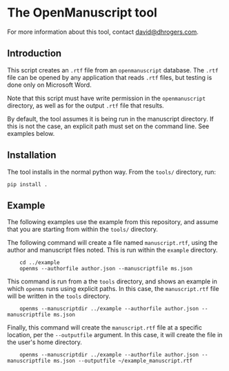 # The OpenManuscript tool

For more information about this tool, contact david@dhrogers.com.

## Introduction

This script creates an `.rtf` file from an `openmanuscript` database. 
The `.rtf` file can be opened by any application that reads `.rtf` files, 
but testing is done only on Microsoft Word.

Note that this script must have write permission in the `openmanuscript`
directory, as well as for the output `.rtf` file that results.

By default, the tool assumes it is being run in the manuscript directory. If
this is not the case, an explicit path must set on the command line. See
examples below.

## Installation

The tool installs in the normal python way. From the `tools/` directory, run:

```
pip install .
```

## Example

The following examples use the example from this repository, and assume that you
are starting from within the `tools/` directory.

The following command will create a file named `manuscript.rtf`, using the
author and manuscript files noted. This is run within the `example`
directory.

```
    cd ../example
    openms --authorfile author.json --manuscriptfile ms.json
```

This command is run from a the `tools` directory, and shows an example in which
`openms` runs using explicit paths. In this case, the `manuscript.rtf` file will
be written in the `tools` directory.

```
    openms --manuscriptdir ../example --authorfile author.json --manuscriptfile ms.json
```

Finally, this command will create the `manuscript.rtf` file at a specific
location, per the `--outputfile` argument. In this case, it will create the file
in the user's home directory.

```
    openms --manuscriptdir ../example --authorfile author.json --manuscriptfile ms.json --outputfile ~/example_manuscript.rtf
```


